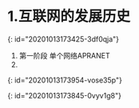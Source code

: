 # 1.互联网的发展历史  
{: id="20201013173425-3df0qja"}

1) 第一阶段 单个网络APRANET
2)
{: id="20201013173954-vose35p"}

{: id="20201013173845-0vyv1g8"}
